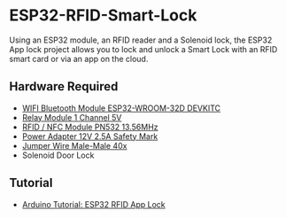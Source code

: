 # ESP32-RFID-Smart-Lock
Using an ESP32 module, an RFID reader and a Solenoid lock, the ESP32 App lock project allows you to lock and unlock a Smart Lock with an RFID smart card or via an app on the cloud.

## Hardware Required
- [WIFI Bluetooth Module ESP32-WROOM-32D DEVKITC](https://www.kuriosity.sg/wifi-bluetooth-module-esp32-wroom-32d-devkitc/)
- [Relay Module 1 Channel 5V](https://www.kuriosity.sg/relay-module-1-channel-5v/)
- [RFID / NFC Module PN532 13.56MHz](https://www.kuriosity.sg/rfid-nfc-module-pn532-13-56mhz/)
- [Power Adapter 12V 2.5A Safety Mark](https://www.kuriosity.sg/power-adapter-12v-2-5a-safety-mark/)
- [Jumper Wire Male-Male 40x](https://www.kuriosity.sg/jumper-wire-male-male-40x/)
- Solenoid Door Lock

## Tutorial
- [Arduino Tutorial: ESP32 RFID App Lock](https://www.kuriosity.sg/blog/arduino-tutorial-esp32-rfid-app-lock)
